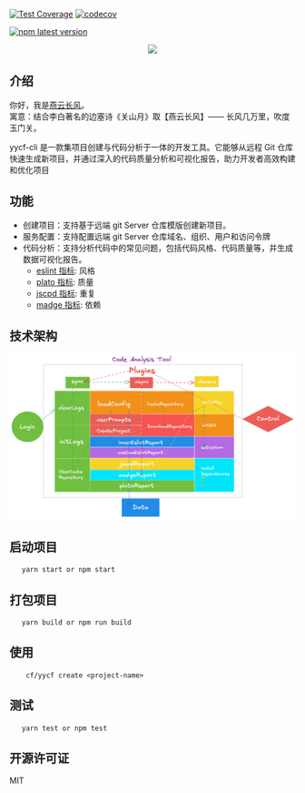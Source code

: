[![Test Coverage](https://github.com/yanyunchangfeng/yycf-cli/actions/workflows/test.yml/badge.svg)](https://github.com/yanyunchangfeng/yycf-cli/actions/workflows/test.yml?query=branch:main) [![codecov](https://codecov.io/gh/yanyunchangfeng/yycf-cli/branch/main/graph/badge.svg)](https://codecov.io/gh/yanyunchangfeng/yycf-cli)

[![npm latest version](https://img.shields.io/npm/v/yycf-cli/latest.svg)](https://www.npmjs.com/package/yycf-cli)

<p align="center">
    <img width="100" src="https://cdn.jsdelivr.net/gh/yanyunchangfeng/cdn@1.0/assets/icons/cf-icon@0,75x.png">
</p>

## 介绍

你好，我是[燕云长风](https://yanyunchangfeng.github.io)。  
寓意：结合李白著名的边塞诗《关山月》取【燕云长风】—— 长风几万里，吹度玉门关。

yycf-cli 是一款集项目创建与代码分析于一体的开发工具。它能够从远程 Git 仓库快速生成新项目，并通过深入的代码质量分析和可视化报告，助力开发者高效构建和优化项目

## 功能

- 创建项目：支持基于远端 git Server 仓库模版创建新项目。
- 服务配置：支持配置远端 git Server 仓库域名、组织、用户和访问令牌
- 代码分析：支持分析代码中的常见问题，包括代码风格、代码质量等，并生成数据可视化报告。
  - [eslint 指标](doc/eslint/README.md): 风格
  - [plato 指标](doc/plato/README.md): 质量
  - [jscpd 指标](doc/jscpd/README.md): 重复
  - [madge 指标](doc/madge/README.md): 依赖

## 技术架构

![Code-Analysis](src/assets/images/code-ana.png)

## 启动项目

```
   yarn start or npm start
```

## 打包项目

```
   yarn build or npm run build
```

## 使用

```
    cf/yycf create <project-name>
```

## 测试

```
   yarn test or npm test
```

## 开源许可证

MIT
